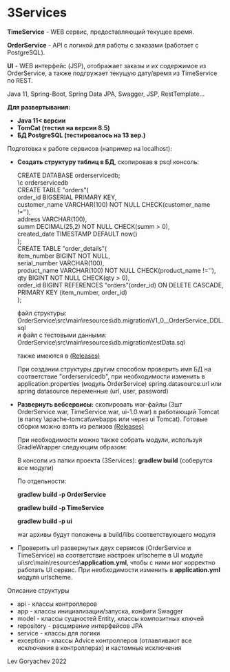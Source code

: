 # 3Services
<p><b>TimeService</b> - WEB сервис, предоставляющий текущее время.</p>
<p><b>OrderService</b> - API с логикой для работы с заказами (работает с PostgreSQL).</p>
<p><b>UI</b> - WEB интерфейс (JSP), отображает заказы и их содержимое из OrderService,
 а также подгружает текущую дату/время из TimeService по REST.</p>
<p>Java 11, Spring-Boot, Spring Data JPA, Swagger, JSP, RestTemplate...</p>
<p><b>Для развертывания:</b></p>

<ul>
<li><b>Java 11< версии</b></li>
<li><b>TomCat (тестил на версии 8.5)</b></li>
<li><b>БД PostgreSQL (тестировалось на 13 вер.)</b></li>
</ul>

<p>Подготовка к работе сервисов (например на localhost):</p>
<ul>
<li><b>Создать структуру таблиц в БД</b>, скопировав в psql консоль:
<p>
CREATE DATABASE orderservicedb;<br>
\c orderservicedb<br>
CREATE TABLE "orders"(<br>
order_id BIGSERIAL PRIMARY KEY,<br>
customer_name VARCHAR(100) NOT NULL CHECK(customer_name !=''),<br>
address VARCHAR(100),<br>
summ DECIMAL(25,2) NOT NULL CHECK(summ > 0),<br>
created_date TIMESTAMP DEFAULT now()<br>
);<br>
CREATE TABLE "order_details"(<br>
item_number BIGINT NOT NULL,<br>
serial_number VARCHAR(100),<br>
product_name VARCHAR(100) NOT NULL CHECK(product_name !=''),<br>
qty BIGINT NOT NULL CHECK(qty > 0),<br>
order_id BIGINT REFERENCES "orders"(order_id) ON DELETE CASCADE,<br>
PRIMARY KEY (item_number, order_id)<br>
);<br>
</p>
<p>файл структуры: OrderService\src\main\resources\db.migration\V1_0__OrderService_DDL.sql<br>
и файл с тестовыми данными: OrderService\src\main\resources\db.migration\testData.sql</p>
<p>также имеются в <a href="https://github.com/LevGoryachev/3Services/releases" target="_blank">(Releases)</a></p>
<p>При создании структуры другим способом проверить
имя БД на соответствие "orderservicedb",
при необходимости изменить в application.properties (модуль OrderService) spring.datasource.url
или spring datasource переменные (url, user, password)</p>
</li>
<li><b>Развернуть вебсервисы:</b> скопировать war-файлы (3шт OrderService.war, TimeService.war, ui-1.0.war) в работающий Tomcat
(в папку \apache-tomcat\webapps или через ui Tomcat). 
Готовые сборки можно взять из релизов <a href="https://github.com/LevGoryachev/3Services/Releases" target="_blank">(Releases)</a>
 
<p>При необходимости можно также собрать модули, используя GradleWrapper следующим образом:</p>
<p>В консоли из папки проекта (3Services): <b>gradlew build</b> (соберутся все модули)</p>
<p>По отдельности:</p>
<p><b>gradlew build -p OrderService</b></p>
<p><b>gradlew build -p TimeService</b></p>
<p><b>gradlew build -p ui</b></p>
<p>war архивы будут положены в build/libs соответствующего модуля</p>
</li>
<li><p>Проверить url развернутых двух сервисов (OrderService и TimeService)
на соответствие настроек urlscheme в UI модуле ui\src\main\resources\<b>application.yml</b>, чтобы с ними мог корректно работать UI сервис.
При необходимости изменить в <b>application.yml</b> модуля urlscheme.</p></li>
</ul>

<p>Описание структуры</p>
<ul>
<li>api - классы контроллеров</li>
<li>app - классы инициализации/запуска, конфиги Swagger</li>
<li>model - классы сущностей Entity, классы композитных ключей</li>
<li>repository - расширение интерфейсов JPA</li>
<li>service - классы для логики</li>
<li>exception - классы Advice контроллеров (отлавливают все исключения в контроллерах) и кастомные исключения</li>
</ul>


<p>Lev Goryachev 2022</p>
